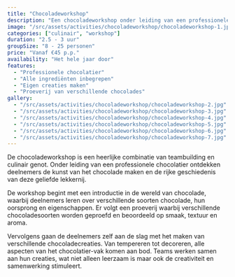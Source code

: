 ```yaml
---
title: "Chocoladeworkshop"
description: "Een chocoladeworkshop onder leiding van een professionele chocolatier."
image: "/src/assets/activities/chocoladeworkshop/chocoladeworkshop-1.jpg"
categories: ["culinair", "workshop"]
duration: "2.5 - 3 uur"
groupSize: "8 - 25 personen"
price: "Vanaf €45 p.p."
availability: "Het hele jaar door"
features:
  - "Professionele chocolatier"
  - "Alle ingrediënten inbegrepen"
  - "Eigen creaties maken"
  - "Proeverij van verschillende chocolades"
gallery:
  - "/src/assets/activities/chocoladeworkshop/chocoladeworkshop-2.jpg"
  - "/src/assets/activities/chocoladeworkshop/chocoladeworkshop-3.jpg"
  - "/src/assets/activities/chocoladeworkshop/chocoladeworkshop-4.jpg"
  - "/src/assets/activities/chocoladeworkshop/chocoladeworkshop-5.jpg"
  - "/src/assets/activities/chocoladeworkshop/chocoladeworkshop-6.jpg"
  - "/src/assets/activities/chocoladeworkshop/chocoladeworkshop-7.jpg"
---
```


De chocoladeworkshop is een heerlijke combinatie van teambuilding en culinair genot. Onder leiding van een professionele chocolatier ontdekken deelnemers de kunst van het chocolade maken en de rijke geschiedenis van deze geliefde lekkernij.

De workshop begint met een introductie in de wereld van chocolade, waarbij deelnemers leren over verschillende soorten chocolade, hun oorsprong en eigenschappen. Er volgt een proeverij waarbij verschillende chocoladesoorten worden geproefd en beoordeeld op smaak, textuur en aroma.

Vervolgens gaan de deelnemers zelf aan de slag met het maken van verschillende chocoladecreaties. Van tempereren tot decoreren, alle aspecten van het chocolatier-vak komen aan bod. Teams werken samen aan hun creaties, wat niet alleen leerzaam is maar ook de creativiteit en samenwerking stimuleert.
